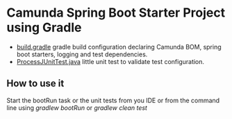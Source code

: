 # Camunda Spring Boot Starter Project using Gradle

- [build.gradle](build.gradle) gradle build configuration declaring Camunda BOM, spring boot starters, logging and test dependencies.
- [ProcessJUnitTest.java](src/test/com/camunda/test/ProcessJUnitTest.java) little unit test to validate test configuration.

## How to use it
Start the bootRun task or the unit tests from you IDE or from the command line using 
*gradlew bootRun*
or
*gradlew clean test* 

 

